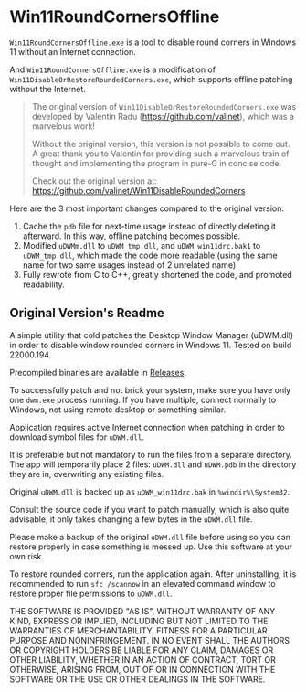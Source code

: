 # Win11RoundCornersOffline

`Win11RoundCornersOffline.exe` is a tool to disable round corners in Windows 11 without an Internet connection.

And `Win11RoundCornersOffline.exe` is a modification of `Win11DisableOrRestoreRoundedCorners.exe`, which supports offline patching without the Internet.

> The original version of `Win11DisableOrRestoreRoundedCorners.exe` was developed by Valentin Radu (https://github.com/valinet), which was a marvelous work!
>
> Without the original version, this version is not possible to come out. A great thank you to Valentin for providing such a marvelous train of thought and implementing the program in pure-C in concise code.
>
> Check out the original version at: https://github.com/valinet/Win11DisableRoundedCorners
>

Here are the 3 most important changes compared to the original version:
1. Cache the `pdb` file for next-time usage instead of directly deleting it afterward. In this way, offline patching becomes possible.
2. Modified `uDWMm.dll` to `uDWM_tmp.dll`, and `uDWM_win11drc.bak1` to `uDWM_tmp.dll`, which made the code more readable (using the same name for two same usages instead of 2 unrelated name)
3. Fully rewrote from C to C++, greatly shortened the code, and promoted readability.

## Original Version's Readme

A simple utility that cold patches the Desktop Window Manager (uDWM.dll) in order to disable window rounded corners in Windows 11. Tested on build 22000.194.

Precompiled binaries are available in [Releases](https://github.com/valinet/Win11DisableRoundedCorners/releases).

To successfully patch and not brick your system, make sure you have only one `dwm.exe` process running. If you have multiple, connect normally to Windows, not using remote desktop or something similar.

Application requires active Internet connection when patching in order to download symbol files for `uDWM.dll`.

It is preferable but not mandatory to run the files from a separate directory. The app will temporarily place 2 files: `uDWM.dll` and `uDWM.pdb` in the directory they are in, overwriting any existing files.

Original `uDWM.dll` is backed up as `uDWM_win11drc.bak` in `%windir%\System32`.

Consult the source code if you want to patch manually, which is also quite advisable, it only takes changing a few bytes in the `uDWM.dll` file.

Please make a backup of the original `uDWM.dll` file before using so you can restore properly in case something is messed up. Use this software at your own risk.

To restore rounded corners, run the application again. After uninstalling, it is recommended to run `sfc /scannow` in an elevated command window to restore proper file permissions to `uDWM.dll`.

THE SOFTWARE IS PROVIDED "AS IS", WITHOUT WARRANTY OF ANY KIND, EXPRESS OR IMPLIED, INCLUDING BUT NOT LIMITED TO THE WARRANTIES OF MERCHANTABILITY, FITNESS FOR A PARTICULAR PURPOSE AND NONINFRINGEMENT. IN NO EVENT SHALL THE AUTHORS OR COPYRIGHT HOLDERS BE LIABLE FOR ANY CLAIM, DAMAGES OR OTHER LIABILITY, WHETHER IN AN ACTION OF CONTRACT, TORT OR OTHERWISE, ARISING FROM, OUT OF OR IN CONNECTION WITH THE SOFTWARE OR THE USE OR OTHER DEALINGS IN THE SOFTWARE.
